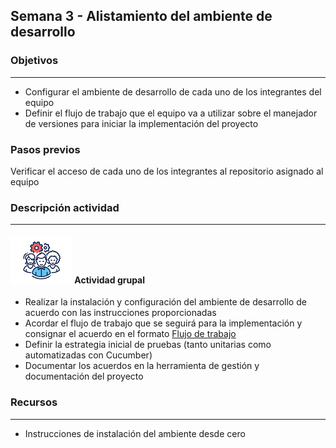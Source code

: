 
## Semana 3 - Alistamiento del ambiente de desarrollo

### Objetivos

---
* Configurar el ambiente de desarrollo de cada uno de los integrantes del equipo
* Definir el flujo de trabajo que el equipo va a utilizar sobre el manejador de versiones para iniciar la implementación del proyecto

### Pasos previos

Verificar el acceso de cada uno de los integrantes al repositorio asignado al equipo

### Descripción actividad

---
#### ![](./../../assets/images/grupo.png) Actividad grupal

* Realizar la instalación y configuración del ambiente de desarrollo de acuerdo con las instrucciones proporcionadas
* Acordar el flujo de trabajo que se seguirá para la implementación y consignar el acuerdo en el formato [Flujo de trabajo](https://ticsw.github.io/mt1_practicas_guias_proyecto/semanas/semana4/MT1PEA-FM-FlujoDeTrabajo.html)
* Definir la estrategia inicial de pruebas (tanto unitarias como automatizadas con Cucumber)
* Documentar los acuerdos en la herramienta de gestión y documentación del proyecto


### Recursos 

---
* Instrucciones de instalación del ambiente desde cero

